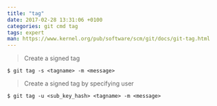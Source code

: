 ```yaml
---
title: "tag"
date: 2017-02-28 13:31:06 +0100
categories: git cmd tag
tags: expert
man: https://www.kernel.org/pub/software/scm/git/docs/git-tag.html
---
```


> Create a signed tag
>
    $ git tag -s <tagname> -m <message>

<div></div>

> Create a signed tag by specifying user
>
    $ git tag -u <sub_key_hash> <tagname> -m <message>
